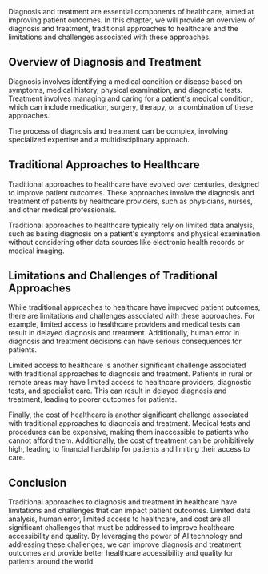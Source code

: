 
Diagnosis and treatment are essential components of healthcare, aimed at improving patient outcomes. In this chapter, we will provide an overview of diagnosis and treatment, traditional approaches to healthcare and the limitations and challenges associated with these approaches.

Overview of Diagnosis and Treatment
-----------------------------------

Diagnosis involves identifying a medical condition or disease based on symptoms, medical history, physical examination, and diagnostic tests. Treatment involves managing and caring for a patient's medical condition, which can include medication, surgery, therapy, or a combination of these approaches.

The process of diagnosis and treatment can be complex, involving specialized expertise and a multidisciplinary approach.

Traditional Approaches to Healthcare
------------------------------------

Traditional approaches to healthcare have evolved over centuries, designed to improve patient outcomes. These approaches involve the diagnosis and treatment of patients by healthcare providers, such as physicians, nurses, and other medical professionals.

Traditional approaches to healthcare typically rely on limited data analysis, such as basing diagnosis on a patient's symptoms and physical examination without considering other data sources like electronic health records or medical imaging.

Limitations and Challenges of Traditional Approaches
----------------------------------------------------

While traditional approaches to healthcare have improved patient outcomes, there are limitations and challenges associated with these approaches. For example, limited access to healthcare providers and medical tests can result in delayed diagnosis and treatment. Additionally, human error in diagnosis and treatment decisions can have serious consequences for patients.

Limited access to healthcare is another significant challenge associated with traditional approaches to diagnosis and treatment. Patients in rural or remote areas may have limited access to healthcare providers, diagnostic tests, and specialist care. This can result in delayed diagnosis and treatment, leading to poorer outcomes for patients.

Finally, the cost of healthcare is another significant challenge associated with traditional approaches to diagnosis and treatment. Medical tests and procedures can be expensive, making them inaccessible to patients who cannot afford them. Additionally, the cost of treatment can be prohibitively high, leading to financial hardship for patients and limiting their access to care.

Conclusion
----------

Traditional approaches to diagnosis and treatment in healthcare have limitations and challenges that can impact patient outcomes. Limited data analysis, human error, limited access to healthcare, and cost are all significant challenges that must be addressed to improve healthcare accessibility and quality. By leveraging the power of AI technology and addressing these challenges, we can improve diagnosis and treatment outcomes and provide better healthcare accessibility and quality for patients around the world.
